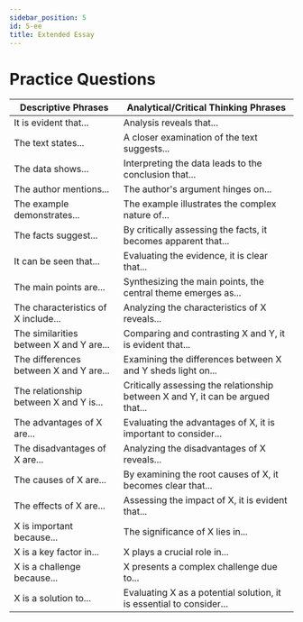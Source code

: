 ```yaml
---
sidebar_position: 5
id: 5-ee
title: Extended Essay
---
```

# Practice Questions

| Descriptive Phrases                     | Analytical/Critical Thinking Phrases                                         |
|-----------------------------------------|-------------------------------------------------------------------------------|
| It is evident that...                   | Analysis reveals that...                                                     |
| The text states...                      | A closer examination of the text suggests...                                 |
| The data shows...                       | Interpreting the data leads to the conclusion that...                        |
| The author mentions...                  | The author's argument hinges on...                                           |
| The example demonstrates...             | The example illustrates the complex nature of...                             |
| The facts suggest...                    | By critically assessing the facts, it becomes apparent that...               |
| It can be seen that...                  | Evaluating the evidence, it is clear that...                                 |
| The main points are...                  | Synthesizing the main points, the central theme emerges as...                |
| The characteristics of X include...     | Analyzing the characteristics of X reveals...                                |
| The similarities between X and Y are... | Comparing and contrasting X and Y, it is evident that...                     |
| The differences between X and Y are...  | Examining the differences between X and Y sheds light on...                  |
| The relationship between X and Y is...  | Critically assessing the relationship between X and Y, it can be argued that... |
| The advantages of X are...              | Evaluating the advantages of X, it is important to consider...               |
| The disadvantages of X are...           | Analyzing the disadvantages of X reveals...                                  |
| The causes of X are...                  | By examining the root causes of X, it becomes clear that...                  |
| The effects of X are...                 | Assessing the impact of X, it is evident that...                             |
| X is important because...               | The significance of X lies in...                                             |
| X is a key factor in...                 | X plays a crucial role in...                                                 |
| X is a challenge because...             | X presents a complex challenge due to...                                     |
| X is a solution to...                   | Evaluating X as a potential solution, it is essential to consider...         |